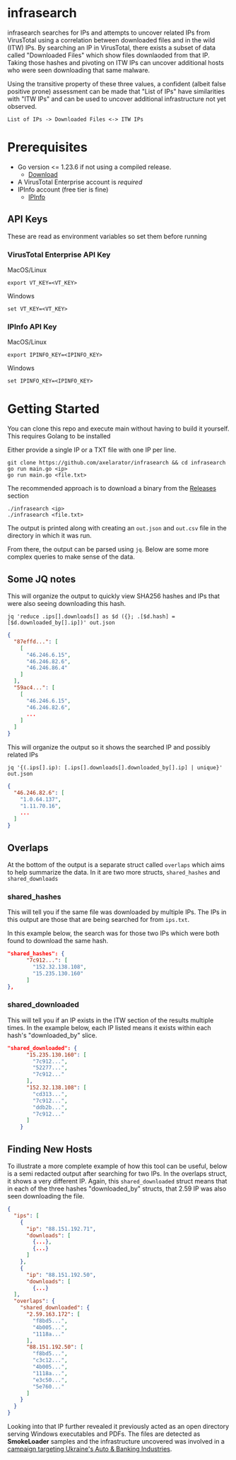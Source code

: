 # infrasearch
infrasearch searches for IPs and attempts to uncover related IPs from VirusTotal using a correlation between downloaded files and in the wild (ITW) IPs. 
By searching an IP in VirusTotal, there exists a subset of data called "Downloaded Files" which show files downlaoded from that IP. 
Taking those hashes and pivoting on ITW IPs can uncover additional hosts who were seen downloading that same malware. 

Using the transitive property of these three values, a confident (albeit false positive prone) assessment can be made 
that "List of IPs" have similarities with "ITW IPs" and can be used to uncover additional infrastructure not yet observed.

`List of IPs -> Downloaded Files <-> ITW IPs`

# Prerequisites
- Go version <= 1.23.6 if not using a compiled release. 
  - [Download](https://go.dev/dl/)
- A VirusTotal Enterprise account is *required*
- IPInfo account (free tier is fine)
  - [IPInfo](https://ipinfo.io/)

## API Keys
These are read as environment variables so set them before running
### VirusTotal Enterprise API Key
MacOS/Linux

`export VT_KEY=<VT_KEY>`

Windows

`set VT_KEY=<VT_KEY>`

### IPInfo API Key
MacOS/Linux

`export IPINFO_KEY=<IPINFO_KEY>`

Windows

`set IPINFO_KEY=<IPINFO_KEY>`

# Getting Started
You can clone this repo and execute main without having to build it yourself. This requires Golang to be installed

Either provide a single IP or a TXT file with one IP per line.
```
git clone https://github.com/axelarator/infrasearch && cd infrasearch
go run main.go <ip>
go run main.go <file.txt>
```
The recommended approach is to download a binary from the [Releases](https://github.com/axelarator/infrasearch/releases/tag/v1.0.0) section
```
./infrasearch <ip>
./infrasearch <file.txt>
```

The output is printed along with creating an `out.json` and `out.csv` file in the directory in which it was run.

From there, the output can be parsed using `jq`. Below are some more complex queries to make sense of the data. 

## Some JQ notes
This will organize the output to quickly view SHA256 hashes and IPs that were also seeing downloading this hash.

`jq 'reduce .ips[].downloads[] as $d ({}; .[$d.hash] = [$d.downloaded_by[].ip])' out.json`
```json
{
  "87effd...": [
    [
      "46.246.6.15",
      "46.246.82.6",
      "46.246.86.4"
    ]
  ],
  "59ac4...": [
    [
      "46.246.6.15",
      "46.246.82.6",
      ...
    ]
  ]
}
```
This will organize the output so it shows the searched IP and possibly related IPs 

`jq '{(.ips[].ip): [.ips[].downloads[].downloaded_by[].ip] | unique}' out.json`
```json
{
  "46.246.82.6": [
    "1.0.64.137",
    "1.11.70.16",
    ...
  ]
}
```
## Overlaps
At the bottom of the output is a separate struct called `overlaps` which aims to help summarize the data.
In it are two more structs, `shared_hashes` and `shared_downloads`

### shared_hashes
This will tell you if the same file was downloaded by multiple IPs.
The IPs in this output are those that are being searched for from `ips.txt`.

In this example below, the search was for those two IPs which were both found to download the same hash.
```json
"shared_hashes": {
      "7c912...": [
        "152.32.138.108",
        "15.235.130.160"
      ]
},
```

### shared_downloaded
This will tell you if an IP exists in the ITW section of the results multiple times.
In the example below, each IP listed means it exists within each hash's "downloaded_by" slice.
```json
"shared_downloaded": {
      "15.235.130.160": [
        "7c912...",
        "52277...",
        "7c912..."
      ],
      "152.32.138.108": [
        "cd313...",
        "7c912...",
        "ddb2b...",
        "7c912..."
      ]
    }
```

## Finding New Hosts
To illustrate a more complete example of how this tool can be useful, below is a semi redacted output after searching for
two IPs. In the overlaps struct, it shows a very different IP. Again, this `shared_downloaded` struct means that in each
of the three hashes "downloaded_by" structs, that 2.59 IP was also seen downloading the file.
```json
{
  "ips": [
    {
      "ip": "88.151.192.71",
      "downloads": [
        {...},
        {...}
      ]
    },
    {
      "ip": "88.151.192.50",
      "downloads": [
        {...}
  ],
  "overlaps": {
    "shared_downloaded": {
      "2.59.163.172": [
        "f8bd5...",
        "4b005...",
        "1118a..."
      ],
      "88.151.192.50": [
        "f8bd5...",
        "c3c12...",
        "4b005...",
        "1118a...",
        "e3c50...",
        "5e760..."
      ]
    }
  }
}

```
Looking into that IP further revealed it previously acted as an open directory serving Windows executables and PDFs.
The files are detected as **SmokeLoader** samples and the infrastructure uncovered was involved in a [campaign targeting 
Ukraine's Auto & Banking Industries](https://hunt.io/blog/smokeloader-malware-found-in-open-directories-targeting-ukraine-s-auto-banking-industries).